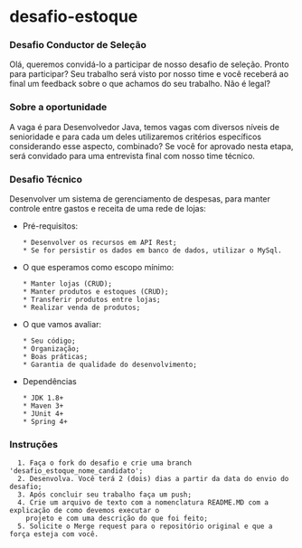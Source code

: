 # desafio-estoque

### Desafio Conductor de Seleção 
Olá, queremos convidá-lo a participar de nosso desafio de seleção.  Pronto para participar? Seu trabalho será visto por nosso time e você receberá ao final um feedback sobre o que achamos do seu trabalho. Não é legal?

### Sobre a oportunidade 
A vaga é para Desenvolvedor Java, temos vagas com diversos níveis de senioridade e para cada um deles utilizaremos critérios específicos considerando esse aspecto, combinado? 
Se você for aprovado nesta etapa, será convidado para uma entrevista final com nosso time técnico.

### Desafio Técnico
  Desenvolver um sistema de gerenciamento de despesas, para manter controle entre gastos e receita de uma rede de lojas:
  - Pré-requisitos:
    ```
    * Desenvolver os recursos em API Rest;
    * Se for persistir os dados em banco de dados, utilizar o MySql.
    ```

  - O que esperamos como escopo mínimo:
    ```
    * Manter lojas (CRUD);
    * Manter produtos e estoques (CRUD);
    * Transferir produtos entre lojas;
    * Realizar venda de produtos;
    ```
    
  - O que vamos avaliar:
    ```
    * Seu código; 
    * Organização;
    * Boas práticas;
    * Garantia de qualidade do desenvolvimento;
    ```

  - Dependências
    ```
    * JDK 1.8+
    * Maven 3+
    * JUnit 4+
    * Spring 4+
    ```

### Instruções
      1. Faça o fork do desafio e crie uma branch 'desafio_estoque_nome_candidato';
      2. Desenvolva. Você terá 2 (dois) dias a partir da data do envio do desafio; 
      3. Após concluir seu trabalho faça um push; 
      4. Crie um arquivo de texto com a nomenclatura README.MD com a explicação de como devemos executar o 
        projeto e com uma descrição do que foi feito; 
      5. Solicite o Merge request para o repositório original e que a força esteja com você.
